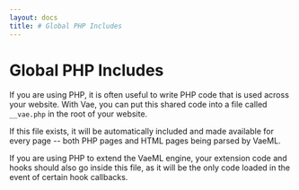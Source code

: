 ```yaml
---
layout: docs
title: # Global PHP Includes
---
```


# Global PHP Includes

If you are using PHP, it is often useful to write PHP code that is used
across your website. With Vae, you can put this shared code into a file
called `__vae.php` in the root of your website.

If this file exists, it will be automatically included and made
available for every page -- both PHP pages and HTML pages being parsed
by VaeML.

If you are using PHP to extend the VaeML engine, your extension code and
hooks should also go inside this file, as it will be the only code
loaded in the event of certain hook callbacks.
